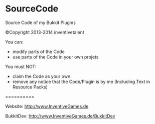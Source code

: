 SourceCode
==========

Source Code of my Bukkit Plugins

©Copyright 2013-2014 inventivetalent

You can:
* modify parts of the Code
* use parts of the Code in your own projets


You must NOT:
* claim the Code as your own
* remove any notice that the Code/Plugin is by me (Including Text in Resource Packs)

==========

Website:
  http://www.InventiveGames.de
  
BukkitDev:
  http://www.InventiveGames.de/BukkitDev
  
